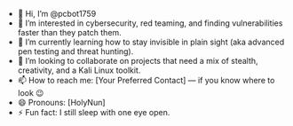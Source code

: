 - 👋 Hi, I’m @pcbot1759
- 👀 I’m interested in cybersecurity, red teaming, and finding vulnerabilities faster than they patch them.
- 🌱 I’m currently learning how to stay invisible in plain sight (aka advanced pen testing and threat hunting).
- 💞️ I’m looking to collaborate on projects that need a mix of stealth, creativity, and a Kali Linux toolkit.
- 📫 How to reach me: [Your Preferred Contact] — if you know where to look 😉
- 😄 Pronouns: [HolyNun]
- ⚡ Fun fact: I still sleep with one eye open.

<!---
pcbot1759/pcbot1759 is a ✨ special ✨ repository because its `README.md` (this file) appears on your GitHub profile.
You can click the Preview link to take a look at your changes.
--->

